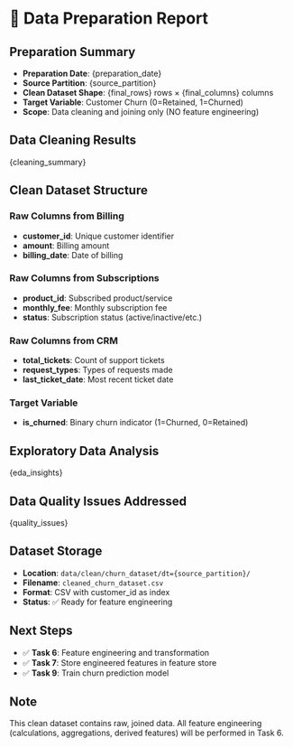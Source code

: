 # 🔧 Data Preparation Report

## Preparation Summary
- **Preparation Date**: {preparation_date}
- **Source Partition**: {source_partition}
- **Clean Dataset Shape**: {final_rows} rows × {final_columns} columns
- **Target Variable**: Customer Churn (0=Retained, 1=Churned)
- **Scope**: Data cleaning and joining only (NO feature engineering)

## Data Cleaning Results

{cleaning_summary}

## Clean Dataset Structure

### Raw Columns from Billing
- **customer_id**: Unique customer identifier
- **amount**: Billing amount
- **billing_date**: Date of billing

### Raw Columns from Subscriptions  
- **product_id**: Subscribed product/service
- **monthly_fee**: Monthly subscription fee
- **status**: Subscription status (active/inactive/etc.)

### Raw Columns from CRM
- **total_tickets**: Count of support tickets
- **request_types**: Types of requests made
- **last_ticket_date**: Most recent ticket date

### Target Variable
- **is_churned**: Binary churn indicator (1=Churned, 0=Retained)

## Exploratory Data Analysis

{eda_insights}

## Data Quality Issues Addressed

{quality_issues}

## Dataset Storage
- **Location**: `data/clean/churn_dataset/dt={source_partition}/`
- **Filename**: `cleaned_churn_dataset.csv`
- **Format**: CSV with customer_id as index
- **Status**: ✅ Ready for feature engineering

## Next Steps
- ✅ **Task 6**: Feature engineering and transformation
- ✅ **Task 7**: Store engineered features in feature store
- ✅ **Task 9**: Train churn prediction model

## Note
This clean dataset contains raw, joined data. All feature engineering (calculations, aggregations, derived features) will be performed in Task 6.

